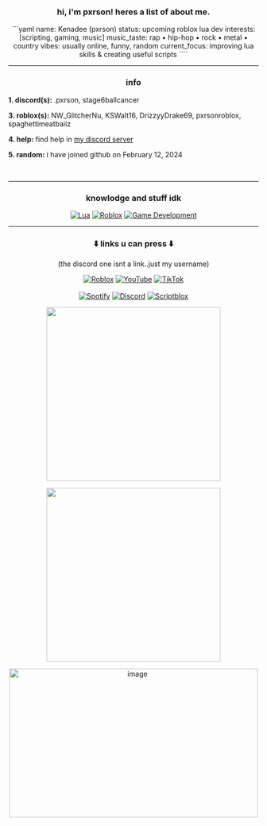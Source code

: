 <div align="center">
  <h3>hi, i'm pxrson! heres a list of about me.</h3>
</div>

<div align="center">
```yaml
name: Kenadee (pxrson)
status: upcoming roblox lua dev
interests: [scripting, gaming, music]
music_taste: rap • hip-hop • rock • metal • country
vibes: usually online, funny, random
current_focus: improving lua skills & creating useful scripts
````
</div>

---

<div align="center">
  <h3>info</h3>
</div>

**1. discord(s):**
.pxrson,
stage6ballcancer

**3. roblox(s):**
NW\_GlitcherNu,
KSWalt16,
DrizzyyDrake69,
pxrsonroblox,
spaghettimeatbaiiz

**4. help:**
find help in [my discord server](https://discord.gg/tAA9bzYyBx)

**5. random:**
i have joined github on February 12, 2024


<br clear="right"/>

---

<div align="center">
  <h3>knowlodge and stuff idk</h3>
</div>

<div align="center">

[![Lua](https://img.shields.io/badge/Lua-%232C2D72.svg?logo=lua\&logoColor=white)](#)
[![Roblox](https://img.shields.io/badge/Roblox-%23000000.svg?logo=roblox\&logoColor=white)](#)
[![Game Development](https://img.shields.io/badge/Game%20Development-%234CAF50.svg?logo=unity\&logoColor=white)](#)

</div>

---

<div align="center">
  <h3>⬇️ links u can press ⬇️</h3>
</div>

<div align="center">
  (the discord one isnt a link..just my username)
</div>

<div align="center">

[![Roblox](https://img.shields.io/badge/Roblox-000000?style=flat\&logo=roblox\&logoColor=white)](https://www.roblox.com/users/4450443699/profile)
[![YouTube](https://img.shields.io/badge/YouTube-FF0000?style=flat\&logo=youtube\&logoColor=white)](https://www.youtube.com/@pxrsonv)
[![TikTok](https://img.shields.io/badge/TikTok-000000?style=flat\&logo=tiktok\&logoColor=white)](https://www.tiktok.com/@pxrson999) <br><br>
[![Spotify](https://img.shields.io/badge/Spotify-1DB954?style=flat\&logo=spotify\&logoColor=white)](https://open.spotify.com/user/31semjzsclnnsulnm44bvzyeokcu?si=8e9fd303e7844bb4)
[![Discord](https://img.shields.io/badge/Discord-.pxrson-5865F2?style=flat\&logo=discord\&logoColor=white)](#)
[![Scriptblox](https://img.shields.io/badge/Scriptblox-0066CC?style=flat\&logoColor=white)](https://scriptblox.com/u/pxrson999)

<img src="https://github-readme-stats.vercel.app/api?username=Pxrson&show_icons=true&theme=discord_old_blurple" width=350px height=auto><br>

<img src="https://github-readme-stats.vercel.app/api/top-langs/?username=Pxrson&layout=compact&theme=discord_old_blurple" width=350px height=auto><br>

<img width="500" height="300" alt="image" src="https://github.com/user-attachments/assets/9f0f6f04-8c44-4550-9599-d99c264f9aa9" />

</div>

